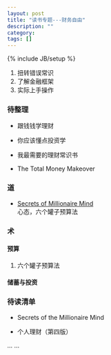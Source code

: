 ```yaml
---
layout: post
title: "读书专题---财务自由"
description: ""
category: 
tags: []
---
```

{% include JB/setup %}

1. 扭转错误常识      
2. 了解金融框架      
3. 实际上手操作      

### 待整理

+ 跟钱钱学理财

+ 你应该懂点投资学

+ 我最需要的理财常识书

+ The Total Money Makeover

### 道
+ [Secrets of Millionaire Mind](https://www.evernote.com/l/ADDMsAvEs_9CS7lTgxE3cy7hJTmH6cYoyRk)     
  心态，六个罐子预算法

### 术

#### 预算
1. 六个罐子预算法

#### 储蓄与投资


### 待读清单
+ Secrets of the Millionaire Mind

+ 个人理财（第四版）

... ...
